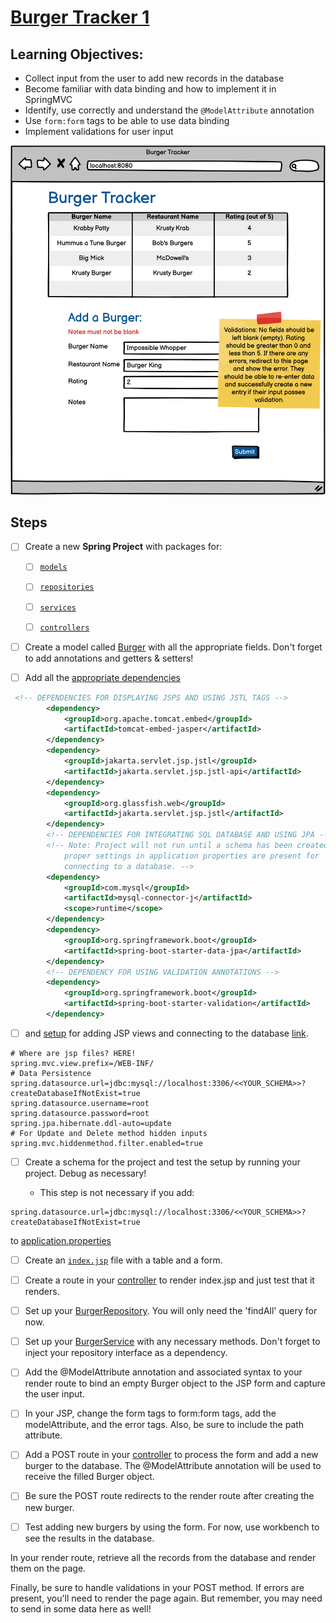 # [Burger Tracker 1](https://login.codingdojo.com/m/315/9533/65990)

## Learning Objectives:

- Collect input from the user to add new records in the database
- Become familiar with data binding and how to implement it in SpringMVC
- Identify, use correctly and understand the `@ModelAttribute` annotation
- Use `form:form` tags to be able to use data binding
- Implement validations for user input

![](1666805905__Burger%20Tracker%201.png)


## Steps

- [ ] Create a new __Spring Project__ with packages for:
  - [ ]  [`models`](./burger-tracker-one/src/main/java/co/tylermaxwell/burgertrackerone/models/Burger.java)
  - [ ]  [`repositories`](./burger-tracker-one/src/main/java/co/tylermaxwell/burgertrackerone/repositories/BurgerRepository.java) 
  - [ ]  [`services`](./burger-tracker-one/src/main/java/co/tylermaxwell/burgertrackerone/services/BugerService.java)
  - [ ]  [`controllers`](./burger-tracker-one/src/main/java/co/tylermaxwell/burgertrackerone/controllers/BurgerController.java)




- [ ] Create a model called [Burger](./burger-tracker-one/src/main/java/co/tylermaxwell/burgertrackerone/models/Burger.java) with all the appropriate fields. Don't forget to add annotations and getters & setters!

- [ ] Add all the [appropriate dependencies](./burger-tracker-one/pom.xml) 

```xml
 <!-- DEPENDENCIES FOR DISPLAYING JSPS AND USING JSTL TAGS -->
        <dependency>
            <groupId>org.apache.tomcat.embed</groupId>
            <artifactId>tomcat-embed-jasper</artifactId>
        </dependency>
        <dependency>
            <groupId>jakarta.servlet.jsp.jstl</groupId>
            <artifactId>jakarta.servlet.jsp.jstl-api</artifactId>
        </dependency>
        <dependency>
            <groupId>org.glassfish.web</groupId>
            <artifactId>jakarta.servlet.jsp.jstl</artifactId>
        </dependency>
        <!-- DEPENDENCIES FOR INTEGRATING SQL DATABASE AND USING JPA -->
        <!-- Note: Project will not run until a schema has been created and the 
            proper settings in application properties are present for 
            connecting to a database. -->
        <dependency>
            <groupId>com.mysql</groupId>
            <artifactId>mysql-connector-j</artifactId>
            <scope>runtime</scope>
        </dependency>
        <dependency>
            <groupId>org.springframework.boot</groupId>
            <artifactId>spring-boot-starter-data-jpa</artifactId>
        </dependency>
        <!-- DEPENDENCY FOR USING VALIDATION ANNOTATIONS -->
        <dependency>
            <groupId>org.springframework.boot</groupId>
            <artifactId>spring-boot-starter-validation</artifactId>
        </dependency>

```
- [ ] and [setup](./burger-tracker-one/src/main/resources/application.properties) for adding JSP views and connecting to the database [link](https://login.codingdojo.com/m/315/9533/64310).

```
# Where are jsp files? HERE!
spring.mvc.view.prefix=/WEB-INF/
# Data Persistence
spring.datasource.url=jdbc:mysql://localhost:3306/<<YOUR_SCHEMA>>?createDatabaseIfNotExist=true
spring.datasource.username=root
spring.datasource.password=root
spring.jpa.hibernate.ddl-auto=update
# For Update and Delete method hidden inputs
spring.mvc.hiddenmethod.filter.enabled=true
```

- [ ] Create a schema for the project and test the setup by running your project. Debug as necessary!

    - This step is not necessary if you add:

```
spring.datasource.url=jdbc:mysql://localhost:3306/<<YOUR_SCHEMA>>?createDatabaseIfNotExist=true
```
to [application.properties](./burger-tracker-one/src/main/resources/application.properties)


- [ ] Create an [`index.jsp`](./burger-tracker-one/src/main/webapp/WEB-INF/index.jsp) file with a table and a form.

- [ ] Create a route in your [controller](./burger-tracker-one/src/main/java/co/tylermaxwell/burgertrackerone/controllers/BurgerController.java) to render index.jsp and just test that it renders.

- [ ] Set up your [BurgerRepository](./burger-tracker-one/src/main/java/co/tylermaxwell/burgertrackerone/repositories/BurgerRepository.java). You will only need the 'findAll' query for now.

- [ ] Set up your [BurgerService](./burger-tracker-one/src/main/java/co/tylermaxwell/burgertrackerone/services/BugerService.java) with any necessary methods. Don't forget to inject your repository interface as a dependency.

- [ ] Add the @ModelAttribute annotation and associated syntax to your render route to bind an empty Burger object to the JSP form and capture the user input.

- [ ] In your JSP, change the form tags to form:form tags, add the modelAttribute, and the error tags. Also, be sure to include the path attribute.

- [ ] Add a POST route in your [controller](./burger-tracker-one/src/main/java/co/tylermaxwell/burgertrackerone/controllers/BurgerController.java) to process the form and add a new burger to the database. The @ModelAttribute annotation will be used to receive the filled Burger object.

- [ ] Be sure the POST route redirects to the render route after creating the new burger.

- [ ] Test adding new burgers by using the form. For now, use workbench to see the results in the database.

In your render route, retrieve all the records from the database and render them on the page.

Finally, be sure to handle validations in your POST method. If errors are present, you'll need to render the page again. But remember, you may need to send in some data here as well!